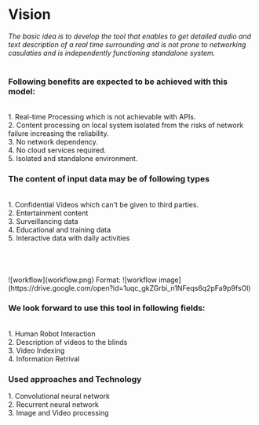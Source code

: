 # Vision<br>
  _The basic idea is to develop the tool that enables to get detailed audio and text description of a real time surrounding and is not prone to networking casulaties and is independently functioning standalone system._ 
    </br></br>
<h3> 
    Following benefits are expected to be achieved with this model:</h3></br>
    1. Real-time Processing which is not achievable with APIs.</br>
    2. Content processing on local system isolated from the risks of network failure increasing the reliability.</br>
    3. No network dependency.</br>
    4. No cloud services required.</br>
    5. Isolated and standalone environment.
</br>
<h3> The content of input data may be of following types</h3></br>
    1. Confidential Videos which can't be given to third parties.</br>
    2. Entertainment content </br>
    3. Surveillancing data </br>
    4. Educational and training data </br>
    5. Interactive data with daily activities</br>
 <br></br>
 <br></br>
![workflow](workflow.png)
Format: ![workflow image](https://drive.google.com/open?id=1uqc_gkZGrbi_n1NFeqs6q2pFa9p9fsOl)

 <h3> We look forward to use this tool in following fields:</h3></br>
    1. Human Robot Interaction</br>
    2. Description of videos to the blinds</br>
    3. Video Indexing</br>
    4. Information Retrival</br>
 <h3>Used approaches and Technology</h3>
      1. Convolutional neural network</br>
      2. Recurrent neural network </br>
      3. Image and Video processing </br>
      

      


